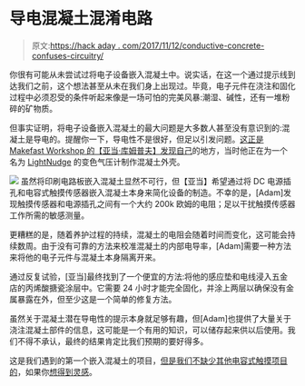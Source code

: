 # 导电混凝土混淆电路

> 原文:[https://hack aday . com/2017/11/12/conductive-concrete-confuses-circuitry/](https://hackaday.com/2017/11/12/conductive-concrete-confounds-circuitry/)

你很有可能从未尝试过将电子设备嵌入混凝土中。说实话，在这一个通过提示线到达我们之前，这个想法甚至从未在我们身上出现过。毕竟，电子元件在浇注和固化过程中必须忍受的条件听起来像是一场可怕的完美风暴:潮湿、碱性，还有一堆粉碎的矿物质。

但事实证明，将电子设备嵌入混凝土的最大问题是大多数人甚至没有意识到的:混凝土是导电的。提醒你一下，导电性不是很好，但足以引发问题。[这正是 Makefast Workshop 的【亚当·库姆普夫】发现自己](http://makefastworkshop.com/hacks/?p=20171110)的地方，当时他正在为一个名为 [LightNudge](http://makefastworkshop.com/lightnudge/) 的变色气压计制作混凝土外壳。

[![](../Images/85a0f1f74039b8edf6c0ff1218143ab7.png)](https://hackaday.com/wp-content/uploads/2017/11/concrete_detail2.jpg) 虽然将印刷电路板嵌入混凝土显然不可行，但【亚当】希望通过将 DC 电源插孔和电容式触摸传感器嵌入混凝土本身来简化设备的制造。不幸的是，[Adam]发现触摸传感器和电源插孔之间有一个大约 200k 欧姆的电阻；足以干扰触摸传感器工作所需的敏感测量。

更糟糕的是，随着养护过程的持续，混凝土的电阻会随着时间而变化，这可能会持续数周。由于没有可靠的方法来校准混凝土的内部电导率，[Adam]需要一种方法来将他的电子元件与混凝土本身隔离开来。

通过反复试验，[亚当]最终找到了一个便宜的方法:将他的感应垫和电线浸入五金店的丙烯酸搪瓷涂层中。它需要 24 小时才能完全固化，并涂上两层以确保没有金属暴露在外，但至少这是一个简单的修复方法。

虽然关于混凝土潜在导电性的提示本身就足够有趣，但[Adam]也提供了大量关于浇注混凝土部件的信息，这可能是一个有用的知识，可以储存起来供以后使用。我们不得不承认，最终的结果肯定比我们预期的要好得多。

这是我们遇到的第一个嵌入混凝土的项目，[但是我们不缺少其他](https://hackaday.com/2017/06/08/controlling-a-moog-werkstatt-with-a-capacitive-touch-janko-keyboard/)[电容式触摸项目的](https://hackaday.com/2012/05/27/making-capacitive-touch-sensors-with-pencil-and-paper/)，如果你[想得到灵感](https://hackaday.com/2012/08/08/making-a-game-with-capacitive-touch/)。
